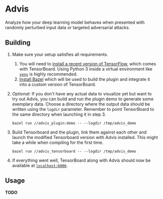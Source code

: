 # Advis

Analyze how your deep learning model behaves when presented with randomly perturbed input data or targeted adversarial attacks.

## Building

1. Make sure your setup satisfies all requirements.
    1. You will need to [install a recent version of TensorFlow](https://www.tensorflow.org/install/), which comes with TensorBoard.
    Using Python 3 inside a virtual environment like [`venv`](https://docs.python.org/3/library/venv.html) is highly recommended.
    2. [Install Bazel](https://docs.bazel.build/versions/master/install.html) which will be used to build the plugin and integrate it into a custom version of TensorBoard.

2. *Optional:* If you don't have any actual data to visualize yet but want to try out Advis, you can build and run the plugin demo to generate some exemplary data. Choose a directory where the output data should be written using the `logdir` parameter. Remember to point TensorBoard to the same directory when launching it in step 3.

    `bazel run //advis_plugin:demo -- --logdir /tmp/advis_demo`

3. Build Tensorboard and the plugin, link them against each other and launch the modified Tensorboard version with Advis installed. This might take a while when compiling for the first time.

    `bazel run //advis_tensorboard -- --logdir /tmp/advis_demo`

4. If everything went well, TensorBoard along with Advis should now be available at [`localhost:6006`](http://localhost:6006/).

## Usage

**TODO**

